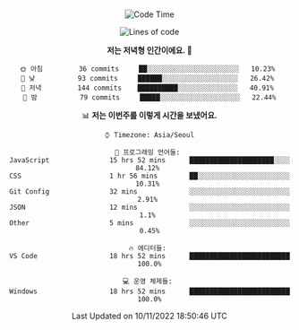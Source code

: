 <div align="center">

<br />

 <!--START_SECTION:waka-->
![Code Time](http://img.shields.io/badge/Code%20Time-88%20hrs%2042%20mins-blue)

![Lines of code](https://img.shields.io/badge/%EC%A0%80%EB%8A%94%20%EC%97%AC%ED%83%9C%EA%B9%8C%EC%A7%80%20-370%20Thousand%20%EC%A4%84%EC%9D%98%20%EC%BD%94%EB%93%9C%EB%A5%BC%20%EC%9E%91%EC%84%B1%ED%96%88%EC%96%B4%EC%9A%94.-blue)

**저는 저녁형 인간이에요. 🦉** 

```text
🌞 아침         36 commits     ██░░░░░░░░░░░░░░░░░░░░░░░   10.23% 
🌆 낮　         93 commits     ██████░░░░░░░░░░░░░░░░░░░   26.42% 
🌃 저녁         144 commits    ██████████░░░░░░░░░░░░░░░   40.91% 
🌙 밤　         79 commits     █████░░░░░░░░░░░░░░░░░░░░   22.44%

```


📊 **저는 이번주를 이렇게 시간을 보냈어요.** 

```text
⌚︎ Timezone: Asia/Seoul

💬 프로그래밍 언어들: 
JavaScript               15 hrs 52 mins      █████████████████████░░░░   84.12% 
CSS                      1 hr 56 mins        ██░░░░░░░░░░░░░░░░░░░░░░░   10.31% 
Git Config               32 mins             ░░░░░░░░░░░░░░░░░░░░░░░░░   2.91% 
JSON                     12 mins             ░░░░░░░░░░░░░░░░░░░░░░░░░   1.1% 
Other                    5 mins              ░░░░░░░░░░░░░░░░░░░░░░░░░   0.45%

🔥 에디터들: 
VS Code                  18 hrs 52 mins      █████████████████████████   100.0%

💻 운영 체제들: 
Windows                  18 hrs 52 mins      █████████████████████████   100.0%

```


 Last Updated on 10/11/2022 18:50:46 UTC
<!--END_SECTION:waka-->

</div>
